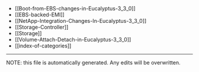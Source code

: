 * [[Boot-from-EBS-changes-in-Eucalyptus-3_3_0]]
* [[EBS-backed-EMI]]
* [[NetApp-Integration-Changes-In-Eucalyptus-3_3_0]]
* [[Storage-Controller]]
* [[Storage]]
* [[Volume-Attach-Detach-in-Eucalyptus-3_3_0]]
* [[index-of-categories]]

*****
NOTE: this file is automatically generated. Any edits will be overwritten.
